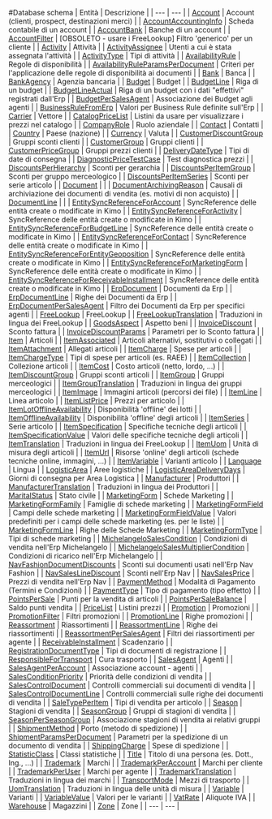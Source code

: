 #Database schema
| Entità | Descrizione |
| --- | --- |
| [Account](./account.md) | Account (clienti, prospect, destinazioni merci) |
| [AccountAccountingInfo](./accountaccountinginfo.md) | Scheda contabile di un account |
| [AccountBank](./accountbank.md) | Banche di un account |
| [AccountFilter](./accountfilter.md) | [OBSOLETO - usare i FreeLookup] Filtro 'generico' per un cliente |
| [Activity](./activity.md) | Attività |
| [ActivityAssignee](./activityassignee.md) | Utenti a cui è stata assegnata l'attività |
| [ActivityType](./activitytype.md) | Tipi di attività |
| [AvailabilityRule](./availabilityrule.md) | Regole di disponibilità |
| [AvailabilityRuleParamsPerDocument](./availabilityruleparamsperdocument.md) | Criteri per l'applicazione delle regole di disponibilità ai documenti |
| [Bank](./bank.md) | Banca |
| [BankAgency](./bankagency.md) | Agenzia bancaria |
| [Budget](./budget.md) | Budget |
| [BudgetLine](./budgetline.md) | Riga di un budget |
| [BudgetLineActual](./budgetlineactual.md) | Riga di un budget con i dati "effettivi" registrati dall'Erp |
| [BudgetPerSalesAgent](./budgetpersalesagent.md) | Associazione dei Budget agli agenti |
| [BusinessRuleFromErp](./businessrulefromerp.md) | Valori per Business Rule definite sull'Erp |
| [Carrier](./carrier.md) | Vettore |
| [CatalogPriceList](./catalogpricelist.md) | Listini da usare per visualizzare i prezzi nel catalogo |
| [CompanyRole](./companyrole.md) | Ruolo aziendale |
| [Contact](./contact.md) | Contatti |
| [Country](./country.md) | Paese (nazione) |
| [Currency](./currency.md) | Valuta |
| [CustomerDiscountGroup](./customerdiscountgroup.md) | Gruppi sconti clienti |
| [CustomerGroup](./customergroup.md) | Gruppi clienti |
| [CustomerPriceGroup](./customerpricegroup.md) | Gruppi prezzi clienti |
| [DeliveryDateType](./deliverydatetype.md) | Tipi di date di consegna |
| [DiagnosticPriceTestCase](./diagnosticpricetestcase.md) | Test diagnostica prezzi |
| [DiscountsPerHierarchy](./discountsperhierarchy.md) | Sconti per gerarchia |
| [DiscountsPerItemGroup](./discountsperitemgroup.md) | Sconti per gruppo merceologico |
| [DiscountsPerItemSeries](./discountsperitemseries.md) | Sconti per serie articolo |
| [Document](./document.md) |  |
| [DocumentArchivingReason](./documentarchivingreason.md) | Causali di archiviazione dei documenti di vendita (es. motivi di non acquisto) |
| [DocumentLine](./documentline.md) |  |
| [EntitySyncReferenceForAccount](./entitysyncreferenceforaccount.md) | SyncReference delle entità create o modificate in Kimo |
| [EntitySyncReferenceForActivity](./entitysyncreferenceforactivity.md) | SyncReference delle entità create o modificate in Kimo |
| [EntitySyncReferenceForBudgetLine](./entitysyncreferenceforbudgetline.md) | SyncReference delle entità create o modificate in Kimo |
| [EntitySyncReferenceForContact](./entitysyncreferenceforcontact.md) | SyncReference delle entità create o modificate in Kimo |
| [EntitySyncReferenceForEntityGeoposition](./entitysyncreferenceforentitygeoposition.md) | SyncReference delle entità create o modificate in Kimo |
| [EntitySyncReferenceForMarketingForm](./entitysyncreferenceformarketingform.md) | SyncReference delle entità create o modificate in Kimo |
| [EntitySyncReferenceForReceivableInstallment](./entitysyncreferenceforreceivableinstallment.md) | SyncReference delle entità create o modificate in Kimo |
| [ErpDocument](./erpdocument.md) | Documenti da Erp |
| [ErpDocumentLine](./erpdocumentline.md) | Righe dei Documenti da Erp |
| [ErpDocumentPerSalesAgent](./erpdocumentpersalesagent.md) | Filtro dei Documenti da Erp per specifici agenti |
| [FreeLookup](./freelookup.md) | FreeLookup |
| [FreeLookupTranslation](./freelookuptranslation.md) | Traduzioni in lingua dei FreeLookup |
| [GoodsAspect](./goodsaspect.md) | Aspetto beni |
| [InvoiceDiscount](./invoicediscount.md) | Sconto fattura |
| [InvoiceDiscountParams](./invoicediscountparams.md) | Parametri per lo Sconto fattura |
| [Item](./item.md) | Articoli |
| [ItemAssociated](./itemassociated.md) | Articoli alternativi, sostitutivi o collegati |
| [ItemAttachment](./itemattachment.md) | Allegati articoli |
| [ItemCharge](./itemcharge.md) | Spese per articoli |
| [ItemChargeType](./itemchargetype.md) | Tipi di spese per articoli (es. RAEE) |
| [ItemCollection](./itemcollection.md) | Collezione articoli |
| [ItemCost](./itemcost.md) | Costo articoli (netto, lordo, ...) |
| [ItemDiscountGroup](./itemdiscountgroup.md) | Gruppi sconti articoli |
| [ItemGroup](./itemgroup.md) | Gruppi merceologici |
| [ItemGroupTranslation](./itemgrouptranslation.md) | Traduzioni in lingua dei gruppi merceologici |
| [ItemImage](./itemimage.md) | Immagini articoli (percorsi dei file) |
| [ItemLine](./itemline.md) | Linea articolo |
| [ItemListPrice](./itemlistprice.md) | Prezzi per articolo |
| [ItemLotOfflineAvailability](./itemlotofflineavailability.md) | Disponibilità 'offline' dei lotti |
| [ItemOfflineAvailability](./itemofflineavailability.md) | Disponibilità 'offline' degli articoli |
| [ItemSeries](./itemseries.md) | Serie articolo |
| [ItemSpecification](./itemspecification.md) | Specifiche tecniche degli articoli |
| [ItemSpecificationValue](./itemspecificationvalue.md) | Valori delle specifiche tecniche degli articoli |
| [ItemTranslation](./itemtranslation.md) | Traduzioni in lingua dei FreeLookup |
| [ItemUom](./itemuom.md) | Unità di misura degli articoli |
| [ItemUrl](./itemurl.md) | Risorse 'online' degli articoli (schede tecniche online, immagini, ...) |
| [ItemVariable](./itemvariable.md) | Varianti articolo |
| [Language](./language.md) | Lingua |
| [LogisticArea](./logisticarea.md) | Aree logistiche |
| [LogisticAreaDeliveryDays](./logisticareadeliverydays.md) | Giorni di consegna per Area Logistica |
| [Manufacturer](./manufacturer.md) | Produttori |
| [ManufacturerTranslation](./manufacturertranslation.md) | Traduzioni in lingua dei Produttori |
| [MaritalStatus](./maritalstatus.md) | Stato civile |
| [MarketingForm](./marketingform.md) | Schede Marketing |
| [MarketingFormFamily](./marketingformfamily.md) | Famiglie di schede marketing |
| [MarketingFormField](./marketingformfield.md) | Campi delle schede marketing |
| [MarketingFormFieldValue](./marketingformfieldvalue.md) | Valori predefiniti per i campi delle schede marketing (es. per le liste) |
| [MarketingFormLine](./marketingformline.md) | Righe delle Schede Marketing |
| [MarketingFormType](./marketingformtype.md) | Tipi di schede marketing |
| [MichelangeloSalesCondition](./michelangelosalescondition.md) | Condizioni di vendita nell'Erp Michelangelo |
| [MichelangeloSalesMultiplierCondition](./michelangelosalesmultipliercondition.md) | Condizioni di ricarico nell'Erp Michelangelo |
| [NavFashionDocumentDiscounts](./navfashiondocumentdiscounts.md) | Sconti sui documenti usati nell'Erp Nav Fashion |
| [NavSalesLineDiscount](./navsaleslinediscount.md) | Sconti nell'Erp Nav |
| [NavSalesPrice](./navsalesprice.md) | Prezzi di vendita nell'Erp Nav |
| [PaymentMethod](./paymentmethod.md) | Modalità di Pagamento (Termini e Condizioni) |
| [PaymentType](./paymenttype.md) | Tipo di pagamento (tipo effetto) |
| [PointsPerSale](./pointspersale.md) | Punti per la vendita di articoli |
| [PointsPerSaleBalance](./pointspersalebalance.md) | Saldo punti vendita |
| [PriceList](./pricelist.md) | Listini prezzi |
| [Promotion](./promotion.md) | Promozioni |
| [PromotionFilter](./promotionfilter.md) | Filtri promozioni |
| [PromotionLine](./promotionline.md) | Righe promozioni |
| [Reassortment](./reassortment.md) | Riassortimenti |
| [ReassortmentLine](./reassortmentline.md) | Righe dei riassortimenti |
| [ReassortmentPerSalesAgent](./reassortmentpersalesagent.md) | Filtri dei riassortimenti per agente |
| [ReceivableInstallment](./receivableinstallment.md) | Scadenzario |
| [RegistrationDocumentType](./registrationdocumenttype.md) | Tipi di documenti di registrazione |
| [ResponsibleForTransport](./responsiblefortransport.md) | Cura trasporto |
| [SalesAgent](./salesagent.md) | Agenti |
| [SalesAgentPerAccount](./salesagentperaccount.md) | Associazione account - agenti |
| [SalesConditionPriority](./salesconditionpriority.md) | Priorità delle condizioni di vendita |
| [SalesControlDocument](./salescontroldocument.md) | Controlli commerciali sui documenti di vendita |
| [SalesControlDocumentLine](./salescontroldocumentline.md) | Controlli commerciali sulle righe dei documenti di vendita |
| [SaleTypePerItem](./saletypeperitem.md) | Tipi di vendita per articolo |
| [Season](./season.md) | Stagioni di vendita |
| [SeasonGroup](./seasongroup.md) | Gruppi di stagioni di vendita |
| [SeasonPerSeasonGroup](./seasonperseasongroup.md) | Associazione stagioni di vendita ai relativi gruppi |
| [ShipmentMethod](./shipmentmethod.md) | Porto (metodo di spedizione) |
| [ShipmentParamsPerDocument](./shipmentparamsperdocument.md) | Parametri per la spedizione di un documento di vendita |
| [ShippingCharge](./shippingcharge.md) | Spese di spedizione |
| [StatisticClass](./statisticclass.md) | Classi statistiche |
| [Title](./title.md) | Titolo di una persona (es. Dott., Ing., ...) |
| [Trademark](./trademark.md) | Marchi |
| [TrademarkPerAccount](./trademarkperaccount.md) | Marchi per cliente |
| [TrademarkPerUser](./trademarkperuser.md) | Marchi per agente |
| [TrademarkTranslation](./trademarktranslation.md) | Traduzioni in lingua dei marchi |
| [TransportMode](./transportmode.md) | Mezzi di trasporto |
| [UomTranslation](./uomtranslation.md) | Traduzioni in lingua delle unità di misura |
| [Variable](./variable.md) | Varianti |
| [VariableValue](./variablevalue.md) | Valori per le varianti |
| [VatRate](./vatrate.md) | Aliquote IVA |
| [Warehouse](./warehouse.md) | Magazzini |
| [Zone](./zone.md) | Zone |
| --- | --- |
